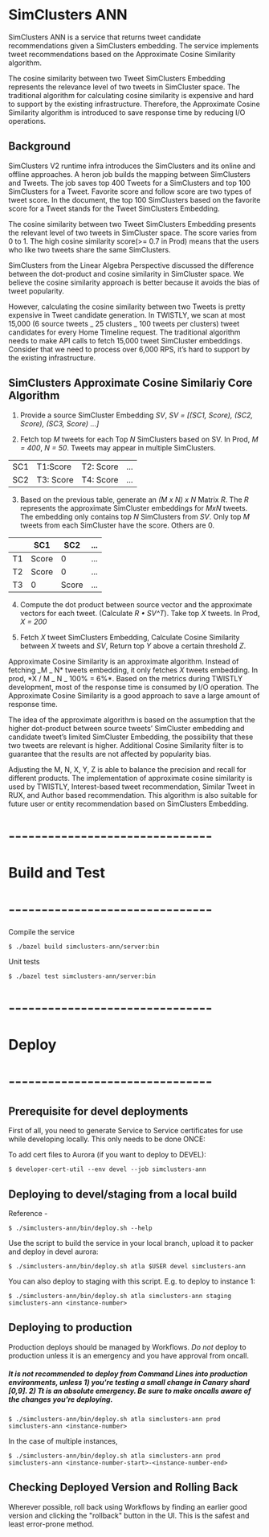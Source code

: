 # SimClusters ANN

SimClusters ANN is a service that returns tweet candidate recommendations given a SimClusters embedding. The service implements tweet recommendations based on the Approximate Cosine Similarity algorithm.

The cosine similarity between two Tweet SimClusters Embedding represents the relevance level of two tweets in SimCluster space. The traditional algorithm for calculating cosine similarity is expensive and hard to support by the existing infrastructure. Therefore, the Approximate Cosine Similarity algorithm is introduced to save response time by reducing I/O operations.

## Background

SimClusters V2 runtime infra introduces the SimClusters and its online and offline approaches. A heron job builds the mapping between SimClusters and Tweets. The job saves top 400 Tweets for a SimClusters and top 100 SimClusters for a Tweet. Favorite score and follow score are two types of tweet score. In the document, the top 100 SimClusters based on the favorite score for a Tweet stands for the Tweet SimClusters Embedding.

The cosine similarity between two Tweet SimClusters Embedding presents the relevant level of two tweets in SimCluster space. The score varies from 0 to 1. The high cosine similarity score(>= 0.7 in Prod) means that the users who like two tweets share the same SimClusters.

SimClusters from the Linear Algebra Perspective discussed the difference between the dot-product and cosine similarity in SimCluster space. We believe the cosine similarity approach is better because it avoids the bias of tweet popularity.

However, calculating the cosine similarity between two Tweets is pretty expensive in Tweet candidate generation. In TWISTLY, we scan at most 15,000 (6 source tweets _ 25 clusters _ 100 tweets per clusters) tweet candidates for every Home Timeline request. The traditional algorithm needs to make API calls to fetch 15,000 tweet SimCluster embeddings. Consider that we need to process over 6,000 RPS, it’s hard to support by the existing infrastructure.

## SimClusters Approximate Cosine Similariy Core Algorithm

1. Provide a source SimCluster Embedding _SV_, _SV = [(SC1, Score), (SC2, Score), (SC3, Score) …]_

2. Fetch top _M_ tweets for each Top _N_ SimClusters based on SV. In Prod, _M = 400_, _N = 50_. Tweets may appear in multiple SimClusters.

|     |           |           |     |
| --- | --------- | --------- | --- |
| SC1 | T1:Score  | T2: Score | ... |
| SC2 | T3: Score | T4: Score | ... |

3. Based on the previous table, generate an _(M x N) x N_ Matrix _R_. The _R_ represents the approximate SimCluster embeddings for _MxN_ tweets. The embedding only contains top _N_ SimClusters from _SV_. Only top _M_ tweets from each SimCluster have the score. Others are 0.

|     | SC1   | SC2   | ... |
| --- | ----- | ----- | --- |
| T1  | Score | 0     | ... |
| T2  | Score | 0     | ... |
| T3  | 0     | Score | ... |

4. Compute the dot product between source vector and the approximate vectors for each tweet. (Calculate _R • SV^T_). Take top _X_ tweets. In Prod, _X = 200_

5. Fetch _X_ tweet SimClusters Embedding, Calculate Cosine Similarity between _X_ tweets and _SV_, Return top _Y_ above a certain threshold _Z_.

Approximate Cosine Similarity is an approximate algorithm. Instead of fetching _M _ N* tweets embedding, it only fetches *X* tweets embedding. In prod, *X / M _ N _ 100% = 6%\*. Based on the metrics during TWISTLY development, most of the response time is consumed by I/O operation. The Approximate Cosine Similarity is a good approach to save a large amount of response time.

The idea of the approximate algorithm is based on the assumption that the higher dot-product between source tweets’ SimCluster embedding and candidate tweet’s limited SimCluster Embedding, the possibility that these two tweets are relevant is higher. Additional Cosine Similarity filter is to guarantee that the results are not affected by popularity bias.

Adjusting the M, N, X, Y, Z is able to balance the precision and recall for different products. The implementation of approximate cosine similarity is used by TWISTLY, Interest-based tweet recommendation, Similar Tweet in RUX, and Author based recommendation. This algorithm is also suitable for future user or entity recommendation based on SimClusters Embedding.

# -------------------------------

# Build and Test

# -------------------------------

Compile the service

    $ ./bazel build simclusters-ann/server:bin

Unit tests

    $ ./bazel test simclusters-ann/server:bin

# -------------------------------

# Deploy

# -------------------------------

## Prerequisite for devel deployments

First of all, you need to generate Service to Service certificates for use while developing locally. This only needs to be done ONCE:

To add cert files to Aurora (if you want to deploy to DEVEL):

```
$ developer-cert-util --env devel --job simclusters-ann
```

## Deploying to devel/staging from a local build

Reference -

    $ ./simclusters-ann/bin/deploy.sh --help

Use the script to build the service in your local branch, upload it to packer and deploy in devel aurora:

    $ ./simclusters-ann/bin/deploy.sh atla $USER devel simclusters-ann

You can also deploy to staging with this script. E.g. to deploy to instance 1:

    $ ./simclusters-ann/bin/deploy.sh atla simclusters-ann staging simclusters-ann <instance-number>

## Deploying to production

Production deploys should be managed by Workflows.
_Do not_ deploy to production unless it is an emergency and you have approval from oncall.

##### It is not recommended to deploy from Command Lines into production environments, unless 1) you're testing a small change in Canary shard [0,9]. 2) Tt is an absolute emergency. Be sure to make oncalls aware of the changes you're deploying.

    $ ./simclusters-ann/bin/deploy.sh atla simclusters-ann prod simclusters-ann <instance-number>

In the case of multiple instances,

    $ ./simclusters-ann/bin/deploy.sh atla simclusters-ann prod simclusters-ann <instance-number-start>-<instance-number-end>

## Checking Deployed Version and Rolling Back

Wherever possible, roll back using Workflows by finding an earlier good version and clicking the "rollback" button in the UI. This is the safest and least error-prone method.
